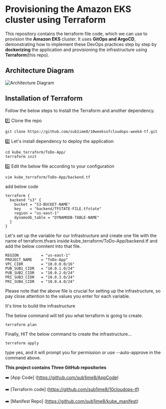 # Provisioning the Amazon EKS cluster using Terraform

This repository contains the terraform file code, which we can use to provision the **Amazon EKS** cluster. It uses **GitOps and ArgoCD**, demonstrating how to implement these  DevOps practices step by step by **dockerizing** the application and provisioning the infrastructure using **Terraform**(this repo).

## Architecture Diagram

![Architecture Diagram](https://cdn-images-1.medium.com/max/800/1*T5IRoSoiqT8qnYLUprsRUQ.png)

## Installation of Terraform

Follow the below steps to Install the Terraform and another dependency.

1️⃣ Clone the repo

`git clone https://github.com/sub1ime8/10weeksofcloudops-week4-tf.git`

2️⃣ Let's install dependency to deploy the application

```
cd kube_terraform/ToDo-App/
terraform init
```

3️⃣ Edit the below file according to your configuration

`vim kube_terraform/ToDo-App/backend.tf`

add below code

```
terraform {
  backend "s3" {
    bucket = "S3-BUCKET-NAME"
    key    = "backend/TFSTATE-FILE.tfstate"
    region = "us-east-1"
    dynamodb_table = "DYNAMODB-TABLE-NAME"
  }
}
```

Let's set up the variable for our Infrastructure and create one file with the name of terraform.tfvars inside kube_terraform/ToDo-App/backend.tf and add the below conntent into that file.

```
REGION          = "us-east-1"
PROJECT_NAME    = "ToDo-App"
VPC_CIDR        = "10.0.0.0/16"
PUB_SUB1_CIDR   = "10.0.1.0/24"
PUB_SUB2_CIDR   = "10.0.2.0/24"
PRI_SUB3_CIDR   = "10.0.3.0/24"
PRI_SUB4_CIDR   = "10.0.4.0/24"
```

Please note that the above file is crucial for setting up the infrastructure, so pay close attention to the values you enter for each variable.

It's time to build the infrastructure

The below command will tell you what terraform is going to create.

`terraform plan`

Finally, HIT the below command to create the infrastructure...

`terraform apply`

type yes, and it will prompt you for permission or use --auto-approve in the command above.

**This project contains Three GitHub repositories**

➡️ [App Code] (https://github.com/sub1ime8/AppCode)

➡️ [Terraform code] (https://github.com/sub1ime8/10cloudops-tf)

➡️ [Manifest Repo] (https://github.com/sub1ime8/kube_manifest)
